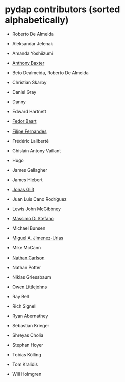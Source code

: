 pydap contributors (sorted alphabetically)
==========================================

* Roberto De Almeida

* Aleksandar Jelenak
* Amanda Yoshiizumi
* [Anthony Baxter](anthonybaxter)
* Beto Dealmeida, Roberto De Almeida
* Christian Skarby
* Daniel Gray
* Danny
* Edward Hartnett
* [Fedor Baart](https://github.com/SiggyF)
* [Filipe Fernandes](https://github.com/ocefpaf)
* Frédéric Laliberté
* Ghislain Antony Vaillant
* Hugo
* James Gallagher
* James Hiebert
* [Jonas Gliß](https://github.com/jgliss)
* Juan Luis Cano Rodríguez
* Lewis John McGibbney
* [Massimo Di Stefano](epifanio)
* Michael Bunsen
* [Miguel A. Jimenez-Urias](https://github.com/Mikejmnez)
* Mike McCann
* [Nathan Carlson](nathanlcarlson)
* Nathan Potter
* Niklas Griessbaum
* [Owen Littlejohns](https://github.com/owenlittlejohns)
* Ray Bell
* Rich Signell
* Ryan Abernathey
* Sebastian Krieger
* Shreyas Cholia
* Stephan Hoyer
* Tobias Kölling
* Tom Kralidis
* Will Holmgren
